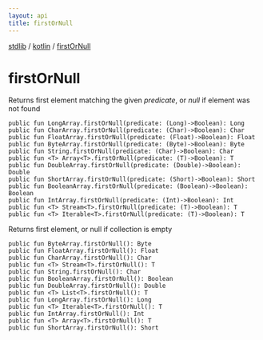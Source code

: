```yaml
---
layout: api
title: firstOrNull
---
```

[stdlib](../index.html) / [kotlin](index.html) / [firstOrNull](firstOrNull.html)

# firstOrNull
Returns first element matching the given *predicate*, or *null* if element was not found
```
public fun LongArray.firstOrNull(predicate: (Long)->Boolean): Long
public fun CharArray.firstOrNull(predicate: (Char)->Boolean): Char
public fun FloatArray.firstOrNull(predicate: (Float)->Boolean): Float
public fun ByteArray.firstOrNull(predicate: (Byte)->Boolean): Byte
public fun String.firstOrNull(predicate: (Char)->Boolean): Char
public fun <T> Array<T>.firstOrNull(predicate: (T)->Boolean): T
public fun DoubleArray.firstOrNull(predicate: (Double)->Boolean): Double
public fun ShortArray.firstOrNull(predicate: (Short)->Boolean): Short
public fun BooleanArray.firstOrNull(predicate: (Boolean)->Boolean): Boolean
public fun IntArray.firstOrNull(predicate: (Int)->Boolean): Int
public fun <T> Stream<T>.firstOrNull(predicate: (T)->Boolean): T
public fun <T> Iterable<T>.firstOrNull(predicate: (T)->Boolean): T
```
Returns first element, or null if collection is empty
```
public fun ByteArray.firstOrNull(): Byte
public fun FloatArray.firstOrNull(): Float
public fun CharArray.firstOrNull(): Char
public fun <T> Stream<T>.firstOrNull(): T
public fun String.firstOrNull(): Char
public fun BooleanArray.firstOrNull(): Boolean
public fun DoubleArray.firstOrNull(): Double
public fun <T> List<T>.firstOrNull(): T
public fun LongArray.firstOrNull(): Long
public fun <T> Iterable<T>.firstOrNull(): T
public fun IntArray.firstOrNull(): Int
public fun <T> Array<T>.firstOrNull(): T
public fun ShortArray.firstOrNull(): Short
```
